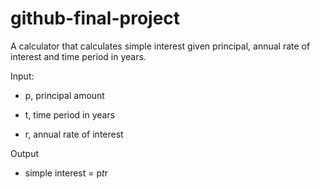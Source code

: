 # github-final-project

A calculator that calculates simple interest given principal, annual rate of interest and time period in years.

Input:

  - p, principal amount
   
  - t, time period in years
   
  - r, annual rate of interest

   
Output
   
  - simple interest = p*t*r
